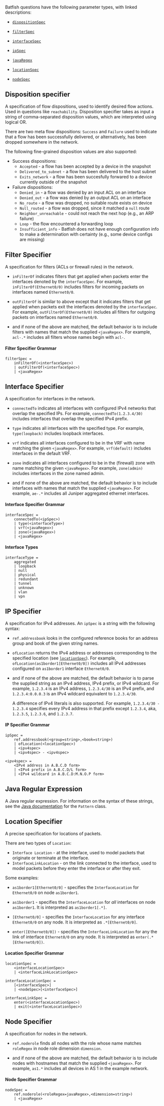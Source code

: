 Batfish questions have the following parameter types, with linked descriptions:

<!--
[comment]: # (* `bgpPropertySpec`)
[comment]: # (* `boolean`)
[comment]: # (* `comparator`)
[comment]: # (* `double`)
[comment]: # (* `float`)
[comment]: # (* `headerConstraint`)
[comment]: # (* `integer`)
[comment]: # (* `interfacePropertySpec`)
-->
* [`dispositionSpec`](#disposition-specifier)

* [`filterSpec`](#filter-specifier)

* [`interfaceSpec`](#interface-specifier)

<!--
[comment]: # (* `ip`)
[comment]: # (* `ipProtocol`)
-->

* [`ipSpec`](#ip-specifier)

<!--
[comment]: # (* `ipWildcard`)
-->

* [`javaRegex`](#java-regular-expression)

<!--
[comment]: # (* `jsonPath`)
[comment]: # (* `jsonPathRegex`)
-->

* [`locationSpec`](#location-specifier)

<!--
[comment]: # (* `long`)
[comment]: # (* `namedStructureSpec`)
[comment]: # (* `nodePropertySpec`)
-->

* [`nodeSpec`](#node-specifier)

<!--
[comment]: # (* `ospfPropertySpec`)
[comment]: # (* `prefix`)
[comment]: # (* `prefixRange`)
[comment]: # (* `protocol`)
[comment]: # (* `question`)
[comment]: # (* `string`)
[comment]: # (* `subrange`)
-->

## Disposition specifier

A specification of flow dispositions, used to identify desired flow actions. Used in questions like `reachability`.
Disposition specifier takes as input a string of comma-separated disposition values, which are interpreted using logical OR.

There are two meta flow dispositions: `Success` and `Failure` used to indicate that a flow has been successfully delivered, 
or alternatively, has been dropped somewhere in the network. 

The following fine-grained disposition values are also supported:
* Success dispositions:
    * `Accepted` - a flow has been accepted by a device in the snapshot
    * `Delivered_to_subnet` - a flow has been delivered to the host subnet
    * `Exits_network` - a flow has been succesfully forwared to a device currently outside of the snapshot
* Failure dispositions:
    * `Denied_in` - a flow was denied by an input ACL on an interface
    * `Denied_out` - a flow was denied by an output ACL on an interface
    * `No_route` - a flow was dropped, no suitable route exists on device 
    * `Null_routed` - a flow was dropped, since it matched a `null` route 
    * `Neighbor_unreachable` - could not reach the next hop (e.g., an ARP failure)
    * `Loop` - the flow encountered a forwarding loop
    * `Insufficient_info` - Batfish does not have enough configuration info to make a determination with certainty (e.g., some device configs are missing)

## Filter Specifier

A specification for filters (ACLs or firewall rules) in the network.

* `inFilterOf` indicates filters that get applied when packets enter the interfaces denoted by the `interfaceSpec`. For example, `inFilterOf(Ethernet0/0)` includes filters for incoming packets on interfaces named `Ethernet0/0`.

* `outFilterOf` is similar to above except that it indicates filters that get applied when packets exit the interfaces denoted by the `interfaceSpec`. For example, `outFilterOf(Ethernet0/0)` includes all filters for outgoing packets on interfaces named `Ethernet0/0`.

* and if none of the above are matched, the default behavior is to include filters with names that match the supplied `<javaRegex>`. For example, `acl-.*` includes all filters whose names begin with `acl-`.

#### Filter Specifier Grammar

```
filterSpec =
    inFilterOf(<interfaceSpec>)
    | outFilterOf(<interfaceSpec>)
    | <javaRegex>
```

## Interface Specifier

A specification for interfaces in the network.

* `connectedTo` indicates all interfaces with configured IPv4 networks that overlap the specified IPs. For example, `connectedTo(1.2.3.4/30)` includes interfaces that overlap the specified IPv4 prefix.

* `type` indicates all interfaces with the specified type. For example, `type(loopback)` includes loopback interfaces.

* `vrf` indicates all interfaces configured to be in the VRF with name matching the given `<javaRegex>`. For example, `vrf(default)` includes interfaces in the default VRF.

* `zone` indicates all interfaces configured to be in the (firewall) zone with name matching the given `<javaRegex>`. For example, `zone(admin)` includes interfaces in the zone named admin.

* and if none of the above are matched, the default behavior is to include interfaces with names that match the supplied `<javaRegex>`. For example, `ae-.*` includes all Juniper aggregated ethernet interfaces.

#### Interface Specifier Grammar

```
interfaceSpec =
    connectedTo(<ipSpec>)
    | type(<interfaceType>)
    | vrf(<javaRegex>)
    | zone(<javaRegex>)
    | <javaRegex>
```

#### Interface Types

```
interfaceType = 
    aggregated
    | loopback
    | null
    | physical
    | redundant
    | tunnel
    | unknown 
    | vlan
    | vpn
```

## IP Specifier

A specification for IPv4 addresses. An `ipSpec` is a string with the following syntax:

* `ref.addressbook` looks in the configured reference books for an address group and book of the given string names.

* `ofLocation` returns the IPv4 address or addresses corresponding to the specified location (see [`locationSpec`](#location-specifier)).  For example, `ofLocation(as1border1[Ethernet0/0])` includes all IPv4 addresses configured on `as1border1` interface `Ethernet0/0`.

* and if none of the above are matched, the default behavior is to parse the supplied string as an IPv4 address, IPv4 prefix, or IPv4 wildcard. For example, `1.2.3.4` is an IPv4 address, `1.2.3.4/30` is an IPv4 prefix, and `1.2.3.4:0.0.0.3` is an IPv4 wildcard equivalent to `1.2.3.4/30`.

    A difference of IPv4 literals is also supported. For example, `1.2.3.4/30 - 1.2.3.4` specifies every IPv4 address in that prefix except `1.2.3.4`, aka, `1.2.3.5`, `1.2.3.6`, and `1.2.3.7`.

#### IP Specifier Grammar

```
ipSpec =
    ref.addressbook(<group=string>,<book=string>)
    | ofLocation(<locationSpec>)
    | <ipv4spec>
    | <ipv4spec> - <ipv4spec>

<ipv4spec> =
    <IPv4 address in A.B.C.D form>
    | <IPv4 prefix in A.B.C.D/L form>
    | <IPv4 wildcard in A.B.C.D:M.N.O.P form>
```

## Java Regular Expression

A Java regular expression. For information on the syntax of these strings, see the [Java documentation](https://docs.oracle.com/javase/8/docs/api/java/util/regex/Pattern.html#sum) for the `Pattern` class.

## Location Specifier

A precise specification for locations of packets.

There are two types of `Location`:
* `Interface Location` - at the interface, used to model packets that originate or terminate at the interface.
* `InterfaceLinkLocation` - on the link connected to the interface, used to model packets before they enter the interface or after they exit.

Some examples:

* `as1border1[Ethernet0/0]` - specifies the `InterfaceLocation` for `Ethernet0/0` on node `as1border1`.

* `as1border1` - specifies the `InterfaceLocation` for *all* interfaces on node `as1border1`. It is interpreted as `as1border1[.*]`.

* `[Ethernet0/0]` - specifies the `InterfaceLocation` for any interface `Ethernet0/0` on any node. It is interpreted as `.*[Ethernet0/0]`.

* `enter([Ethernet0/0])` - specifies the `InterfaceLinkLocation` for any the link of interface `Ethernet0/0` on any node. It is interpreted as `enter(.*[Ethernet0/0])`.

#### Location Specifier Grammar

```
locationSpec =
    <interfaceLocationSpec>
    | <interfaceLinkLocationSpec>

interfaceLocationSpec =
    [<interfaceSpec>]
    | <nodeSpec>[<interfaceSpec>]

interfaceLinkSpec =
    enter(<interfaceLocationSpec>)
    | exit(<interfaceLocationSpec>)
```

## Node Specifier

A specification for nodes in the network.

* `ref.noderole` finds all nodes with the role whose name matches `roleRegex` in node role dimension `dimension`.

* and if none of the above are matched, the default behavior is to include nodes with hostnames that match the supplied `<javaRegex>`. For example, `as1.*` includes all devices in AS 1 in the example network.

#### Node Specifier Grammar

```
nodeSpec =
    ref.noderole(<roleRegex=javaRegex>,<dimension=string>)
    | <javaRegex>
```
